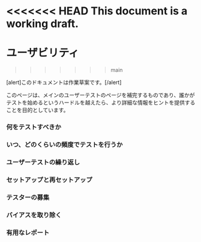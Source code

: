 <!--
# Usability
-->

<<<<<<< HEAD
This document is a working draft.
=======
# ユーザビリティ
>>>>>>> main

<!--
This document is a working draft.
-->

\[alert\]このドキュメントは作業草案です。\[/alert\]

<!--
This page compliments the main User Testing page and is intended to give more detail and tips once someone has made it past the hurdle of getting started with testing.
-->

このページは、メインのユーザーテストのページを補完するものであり、誰かがテストを始めるというハードルを越えたら、より詳細な情報をヒントを提供することを目的としています。

<!--
### What to Test
-->

### 何をテストすべきか

<!--
### When and How Often to Test
-->

### いつ、どのくらいの頻度でテストを行うか

<!--
### Iterating with User Testing
-->

### ユーザーテストの繰り返し

<!--
### Setting Up & Re-Setting Up
-->

### セットアップと再セットアップ

<!--
### Recruiting Testers
-->

### テスターの募集

<!--
### Getting Rid of Bias
-->

### バイアスを取り除く

<!--
### Useful Reporting
-->

### 有用なレポート
